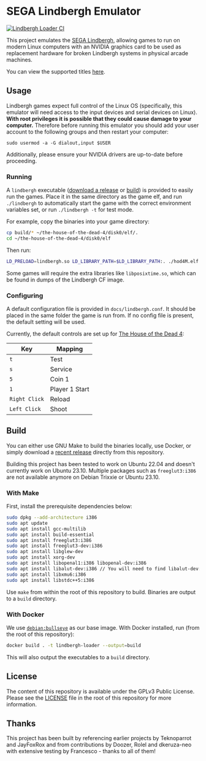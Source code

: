 # SEGA Lindbergh Emulator

[![Lindbergh Loader CI](https://github.com/bobbydilley/lindbergh-loader/actions/workflows/ci.yml/badge.svg?branch=master)](https://github.com/bobbydilley/lindbergh-loader/actions/workflows/ci.yml)

This project emulates the [SEGA Lindbergh](https://www.system16.com/hardware.php?id=731), allowing games to run on modern Linux computers with an NVIDIA graphics card to be used as replacement hardware for broken Lindbergh systems in physical arcade machines.

You can view the supported titles [here](docs/supported.md).

## Usage

Lindbergh games expect full control of the Linux OS (specifically, this emulator will need access to the input devices and serial devices on Linux). **With root privileges it is possible that they could cause damage to your computer.** Therefore before running this emulator you should add your user account to the following groups and then restart your computer:

```
sudo usermod -a -G dialout,input $USER
```

Additionally, please ensure your NVIDIA drivers are up-to-date before proceeding.

### Running

A `lindbergh` executable ([download a release](https://github.com/bobbydilley/lindbergh-loader/releases) or [build](#build)) is provided to easily run the games. Place it in the same directory as the game elf, and run `./lindbergh` to automatically start the game with the correct environment variables set, or run `./lindbergh -t` for test mode.

For example, copy the binaries into your game directory:

```sh
cp build/* ~/the-house-of-the-dead-4/disk0/elf/.
cd ~/the-house-of-the-dead-4/disk0/elf
```

Then run:

```sh
LD_PRELOAD=lindbergh.so LD_LIBRARY_PATH=$LD_LIBRARY_PATH:. ./hod4M.elf
```

Some games will require the extra libraries like `libposixtime.so`, which can be found in dumps of the Lindbergh CF image.

### Configuring

A default configuration file is provided in `docs/lindbergh.conf`. It should be placed in the same folder the game is run from. If no config file is present, the default setting will be used.

Currently, the default controls are set up for [The House of the Dead 4](https://en.wikipedia.org/wiki/The_House_of_the_Dead_4):

| Key           | Mapping        |
|---------------|----------------|
| `t`           | Test           |
| `s`           | Service        |
| `5`           | Coin 1         |
| `1`           | Player 1 Start |
| `Right Click` | Reload         |
| `Left Click`  | Shoot          |

## Build

You can either use GNU Make to build the binaries locally, use Docker, or simply download a [recent release](https://github.com/bobbydilley/lindbergh-loader/releases) directly from this repository.

Building this project has been tested to work on Ubuntu 22.04 and doesn't currently work on Ubuntu 23.10. Multiple packages such as `freeglut3:i386` are not available anymore on Debian Trixxie or Ubuntu 23.10.

### With Make

First, install the prerequisite dependencies below:

```sh
sudo dpkg --add-architecture i386
sudo apt update
sudo apt install gcc-multilib
sudo apt install build-essential
sudo apt install freeglut3:i386
sudo apt install freeglut3-dev:i386
sudo apt install libglew-dev
sudo apt install xorg-dev
sudo apt install libopenal1:i386 libopenal-dev:i386
sudo apt install libalut-dev:i386 // You will need to find libalut-dev:i386, libalut0:i386 and multiarch-support:i386 from Ubuntu Xenial.
sudo apt install libxmu6:i386
sudo apt install libstdc++5:i386
```

Use `make` from within the root of this repository to build. Binaries are output to a `build` directory.

### With Docker

We use [`debian:bullseye`](https://hub.docker.com/_/debian) as our base image. With Docker installed, run (from the root of this repository):

```sh
docker build . -t lindbergh-loader --output=build
```

This will also output the executables to a `build` directory.

## License

The content of this repository is available under the GPLv3 Public License.
Please see the [LICENSE](/LICENSE) file in the root of this repository for more
information.

## Thanks

This project has been built by referencing earlier projects by Teknoparrot and JayFoxRox and from contributions by Doozer, Rolel and dkeruza-neo with extensive testing by Francesco - thanks to all of them!
